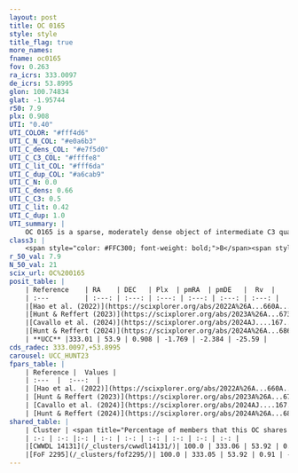 ```yaml
---
layout: post
title: OC 0165
style: style
title_flag: true
more_names: 
fname: oc0165
fov: 0.263
ra_icrs: 333.0097
de_icrs: 53.8995
glon: 100.74834
glat: -1.95744
r50: 7.9
plx: 0.908
UTI: "0.40"
UTI_COLOR: "#fff4d6"
UTI_C_N_COL: "#e0a6b3"
UTI_C_dens_COL: "#e7f5d0"
UTI_C_C3_COL: "#ffffe8"
UTI_C_lit_COL: "#fff6da"
UTI_C_dup_COL: "#a6cab9"
UTI_C_N: 0.0
UTI_C_dens: 0.66
UTI_C_C3: 0.5
UTI_C_lit: 0.42
UTI_C_dup: 1.0
UTI_summary: |
    OC 0165 is a sparse, moderately dense object of intermediate C3 quality. It was recently reported in the literature. This object shares a large percentage of members with 2 later reported entries.<br><br><span style="color: #99180f; font-weight: bold;">Warning: </span>contains less than 25 stars with <i>P>0.5</i> estimated.
class3: |
    <span style="color: #FFC300; font-weight: bold;">B</span><span style="color: #FFC300; font-weight: bold;">B</span>
r_50_val: 7.9
N_50_val: 21
scix_url: OC%200165
posit_table: |
    | Reference    | RA    | DEC   | Plx  | pmRA  | pmDE   |  Rv  |
    | :---         | :---: | :---: | :---: | :---: | :---: | :---: |
    |[Hao et al. (2022)](https://scixplorer.org/abs/2022A%26A...660A...4H) | 332.998 | 53.919 | 0.904 | -1.776 | -2.428 | -- |
    |[Hunt & Reffert (2023)](https://scixplorer.org/abs/2023A%26A...673A.114H) | 332.997 | 53.928 | 0.915 | -1.789 | -2.34 | -24.842 |
    |[Cavallo et al. (2024)](https://scixplorer.org/abs/2024AJ....167...12C) | 333.013 | 53.908 | 0.915 | -- | -- | -- |
    |[Hunt & Reffert (2024)](https://scixplorer.org/abs/2024A%26A...686A..42H) | 332.997 | 53.928 | 0.915 | -1.789 | -2.34 | -24.842 |
    | **UCC** |333.01 | 53.9 | 0.908 | -1.769 | -2.384 | -25.59 | 
cds_radec: 333.0097,+53.8995
carousel: UCC_HUNT23
fpars_table: |
    | Reference |  Values |
    | :---  |  :---:  |
    | [Hao et al. (2022)](https://scixplorer.org/abs/2022A%26A...660A...4H) | `AG=3.38, age=8.5, Z=0.027` |
    | [Hunt & Reffert (2023)](https://scixplorer.org/abs/2023A%26A...673A.114H) | `AV50=0.69, diffAV50=0.514, MOD50=10.116, logAge50=8.452` |
    | [Cavallo et al. (2024)](https://scixplorer.org/abs/2024AJ....167...12C) | `AV50=0.93, dMod50=10.28, logAge50=8.3, [Fe/H]50=0.36` |
    | [Hunt & Reffert (2024)](https://scixplorer.org/abs/2024A%26A...686A..42H) | `MassJ=735.664` |
shared_table: |
    | Cluster | <span title="Percentage of members that this OC shares with the ones listed">%</span>   | RA   | DEC   | Plx   | pmRA  | pmDE  | Rv | UTI |
    | :-: | :-: |:-: | :-: | :-: | :-: | :-: | :-: | :-: |
    |[CWWDL 14131](/_clusters/cwwdl14131/)| 100.0 | 333.06 | 53.92 | 0.92 | -1.78 | -2.35 | -25.59 |0.0 |
    |[FoF 2295](/_clusters/fof2295/)| 100.0 | 333.05 | 53.92 | 0.91 | -1.78 | -2.35 | -25.14 |0.49 |
---
```

